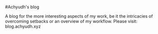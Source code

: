 #Achyudh's blog

A blog for the more interesting aspects of my work, be it the intricacies of overcoming setbacks or an overview of my workflow. Please visit: blog.achyudh.xyz
